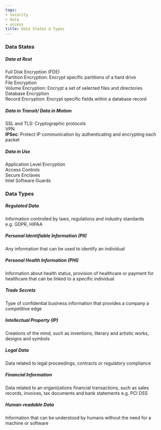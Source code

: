 ```yaml
---
tags:
- security
- data
- access
title: Data States & Types
---
```


### Data States

##### Data at Rest
Full Disk Encryption (FDE)  
Partition Encryption: Encrypt specific partitions of a hard drive    
File Encryption  
Volume Encryption: Encrypt a set of selected files and directories  
Database Encryption  
Record Encryption: Encrypt specific fields within a database record

##### Data in Transit/ Data in Motion
SSL and TLS: Cryptographic protocols  
VPN  
**IPSec**: Protect IP communication by authenticating and encrypting each packet

##### Data in Use
Application Level Encryption  
Access Controls  
Secure Enclaves  
Intel Software Guards

### Data Types

##### Regulated Data
Information controlled by laws, regulations and industry standards  
e.g. GDPR, HIPAA

##### Personal Identifiable Information (PII)
Any information that can be used to identify an individual

##### Personal Health Information (PHI)
Information about health status, provision of healthcare or payment for healthcare that can be linked to a specific individual

##### Trade Secrets
Type of confidential business information that provides a company a competitive edge

##### Intellectual Property (IP)
Creations of the mind, such as inventions, literary and artistic works, designs and symbols

##### Legal Data
Data related to legal proceedings, contracts or regulatory compliance

##### Financial Information
Data related to an organizations financial transactions, such as sales records, invoices, tax documents and bank statements
e.g. PCI DSS

##### Human-readable Data
Information that can be understood by humans without the need for a machine or software
